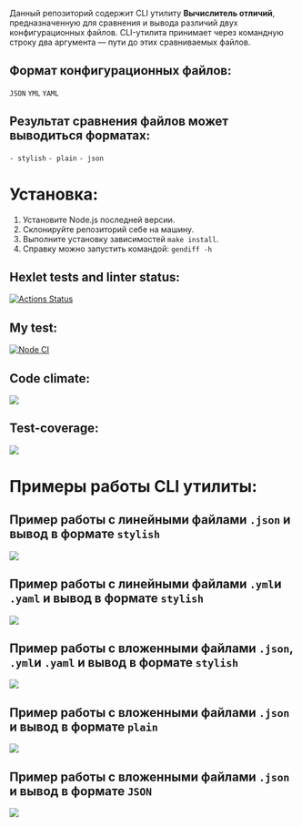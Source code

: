 Данный репозиторий содержит CLI утилиту **Вычислитель отличий**, предназначенную для сравнения и вывода различий двух конфигурационных файлов.
CLI-утилита принимает через командную строку два аргумента — пути до этих сравниваемых файлов.

## Формат конфигурационных файлов:

`JSON`
`YML`
`YAML`

## Результат сравнения файлов может выводиться форматах:

`- stylish`
`- plain`
`- json`

# Установка:

1. Установите Node.js последней версии.
2. Склонируйте репозиторий себе на машину.
3. Выполните установку зависимостей `make install`.
4. Справку можно запустить командой: `gendiff -h`

## Hexlet tests and linter status:

[![Actions Status](https://github.com/Starodubtcev/frontend-project-lvl2/workflows/hexlet-check/badge.svg)](https://github.com/Starodubtcev/frontend-project-lvl2/actions)

## My test:

[![Node CI](https://github.com/Starodubtcev/frontend-project-lvl2/actions/workflows/nodejs.yml/badge.svg)](https://github.com/Starodubtcev/frontend-project-lvl2/actions/workflows/nodejs.yml)

## Code climate:

<a href="https://codeclimate.com/github/Starodubtcev/frontend-project-lvl2/maintainability"><img src="https://api.codeclimate.com/v1/badges/ebd5b4f66a820ce8da9e/maintainability" /></a>

## Test-coverage:

<a href="https://codeclimate.com/github/Starodubtcev/frontend-project-lvl2/test_coverage"><img src="https://api.codeclimate.com/v1/badges/ebd5b4f66a820ce8da9e/test_coverage" /></a>

# Примеры работы CLI утилиты:

## Пример работы с линейными файлами `.json` и вывод в формате `stylish`

<a href="https://asciinema.org/a/2A4VfczuQVRXJNF0qXI2Do2zw" target="_blank"><img src="https://asciinema.org/a/2A4VfczuQVRXJNF0qXI2Do2zw.svg" /></a>

## Пример работы с линейными файлами `.yml`и `.yaml` и вывод в формате `stylish`

<a href="https://asciinema.org/a/iU9jCM9TPbUU2ZuPOQTIvTTZN" target="_blank"><img src="https://asciinema.org/a/iU9jCM9TPbUU2ZuPOQTIvTTZN.svg" /></a>

## Пример работы с вложенными файлами `.json`, `.yml`и `.yaml` и вывод в формате `stylish`

<a href="https://asciinema.org/a/CDxtbrFwD51oVu3Snd5gxhhbE" target="_blank"><img src="https://asciinema.org/a/CDxtbrFwD51oVu3Snd5gxhhbE.svg" /></a>

## Пример работы с вложенными файлами `.json` и вывод в формате `plain`

<a href="https://asciinema.org/a/dBqWtV0iA7CJnPvkkxtDMJPU3" target="_blank"><img src="https://asciinema.org/a/dBqWtV0iA7CJnPvkkxtDMJPU3.svg" /></a>

## Пример работы с вложенными файлами `.json` и вывод в формате `JSON`

<a href="https://asciinema.org/a/FuxWLEYYfOMDkJrnOKYtCxOQM" target="_blank"><img src="https://asciinema.org/a/FuxWLEYYfOMDkJrnOKYtCxOQM.svg" /></a>

